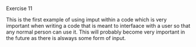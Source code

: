 Exercise 11

This is the first example of using imput within a code which is very important when writing a code that is meant to interfaace with a user so that any normal person can use it. This will probably become very important in the future as there is alsways some form of input.